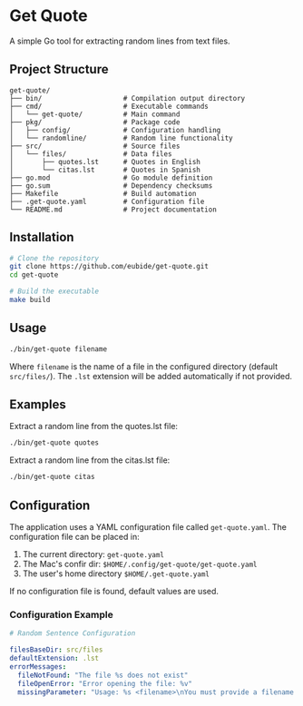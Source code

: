 # Get Quote

A simple Go tool for extracting random lines from text files.

## Project Structure

```
get-quote/
├── bin/                    # Compilation output directory
├── cmd/                    # Executable commands
│   └── get-quote/          # Main command
├── pkg/                    # Package code
│   ├── config/             # Configuration handling
│   └── randomline/         # Random line functionality
├── src/                    # Source files
│   └── files/              # Data files
│       ├── quotes.lst      # Quotes in English
│       └── citas.lst       # Quotes in Spanish
├── go.mod                  # Go module definition
├── go.sum                  # Dependency checksums
├── Makefile                # Build automation
├── .get-quote.yaml         # Configuration file
└── README.md               # Project documentation
```

## Installation

```bash
# Clone the repository
git clone https://github.com/eubide/get-quote.git
cd get-quote

# Build the executable
make build
```

## Usage

```bash
./bin/get-quote filename
```

Where `filename` is the name of a file in the configured directory (default `src/files/`).
The `.lst` extension will be added automatically if not provided.

## Examples

Extract a random line from the quotes.lst file:
```bash
./bin/get-quote quotes
```

Extract a random line from the citas.lst file:
```bash
./bin/get-quote citas
```

## Configuration

The application uses a YAML configuration file called `get-quote.yaml`. The configuration file can be placed in:
1. The current directory: `get-quote.yaml`
2. The Mac's confir dir: `$HOME/.config/get-quote/get-quote.yaml`
3. The user's home directory `$HOME/.get-quote.yaml`

If no configuration file is found, default values are used. 

### Configuration Example

```yaml
# Random Sentence Configuration

filesBaseDir: src/files
defaultExtension: .lst
errorMessages:
  fileNotFound: "The file %s does not exist"
  fileOpenError: "Error opening the file: %v"
  missingParameter: "Usage: %s <filename>\nYou must provide a filename %s"
```
